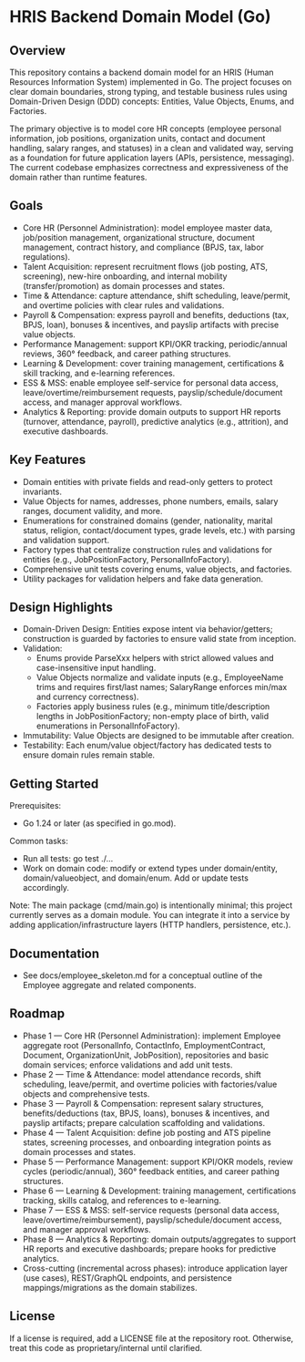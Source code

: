 # HRIS Backend Domain Model (Go)

## Overview
This repository contains a backend domain model for an HRIS (Human Resources Information System) implemented in Go. The project focuses on clear domain boundaries, strong typing, and testable business rules using Domain-Driven Design (DDD) concepts: Entities, Value Objects, Enums, and Factories.

The primary objective is to model core HR concepts (employee personal information, job positions, organization units, contact and document handling, salary ranges, and statuses) in a clean and validated way, serving as a foundation for future application layers (APIs, persistence, messaging). The current codebase emphasizes correctness and expressiveness of the domain rather than runtime features.

## Goals
- Core HR (Personnel Administration): model employee master data, job/position management, organizational structure, document management, contract history, and compliance (BPJS, tax, labor regulations). 
- Talent Acquisition: represent recruitment flows (job posting, ATS, screening), new-hire onboarding, and internal mobility (transfer/promotion) as domain processes and states.
- Time & Attendance: capture attendance, shift scheduling, leave/permit, and overtime policies with clear rules and validations.
- Payroll & Compensation: express payroll and benefits, deductions (tax, BPJS, loan), bonuses & incentives, and payslip artifacts with precise value objects.
- Performance Management: support KPI/OKR tracking, periodic/annual reviews, 360° feedback, and career pathing structures.
- Learning & Development: cover training management, certifications & skill tracking, and e-learning references.
- ESS & MSS: enable employee self-service for personal data access, leave/overtime/reimbursement requests, payslip/schedule/document access, and manager approval workflows.
- Analytics & Reporting: provide domain outputs to support HR reports (turnover, attendance, payroll), predictive analytics (e.g., attrition), and executive dashboards.

## Key Features
- Domain entities with private fields and read-only getters to protect invariants.
- Value Objects for names, addresses, phone numbers, emails, salary ranges, document validity, and more.
- Enumerations for constrained domains (gender, nationality, marital status, religion, contact/document types, grade levels, etc.) with parsing and validation support.
- Factory types that centralize construction rules and validations for entities (e.g., JobPositionFactory, PersonalInfoFactory).
- Comprehensive unit tests covering enums, value objects, and factories.
- Utility packages for validation helpers and fake data generation.


## Design Highlights
- Domain-Driven Design: Entities expose intent via behavior/getters; construction is guarded by factories to ensure valid state from inception.
- Validation:
  - Enums provide ParseXxx helpers with strict allowed values and case-insensitive input handling.
  - Value Objects normalize and validate inputs (e.g., EmployeeName trims and requires first/last names; SalaryRange enforces min/max and currency correctness).
  - Factories apply business rules (e.g., minimum title/description lengths in JobPositionFactory; non-empty place of birth, valid enumerations in PersonalInfoFactory).
- Immutability: Value Objects are designed to be immutable after creation.
- Testability: Each enum/value object/factory has dedicated tests to ensure domain rules remain stable.

## Getting Started
Prerequisites:
- Go 1.24 or later (as specified in go.mod).

Common tasks:
- Run all tests: go test ./...
- Work on domain code: modify or extend types under domain/entity, domain/valueobject, and domain/enum. Add or update tests accordingly.

Note: The main package (cmd/main.go) is intentionally minimal; this project currently serves as a domain module. You can integrate it into a service by adding application/infrastructure layers (HTTP handlers, persistence, etc.).

## Documentation
- See docs/employee_skeleton.md for a conceptual outline of the Employee aggregate and related components.

## Roadmap
- Phase 1 — Core HR (Personnel Administration): implement Employee aggregate root (PersonalInfo, ContactInfo, EmploymentContract, Document, OrganizationUnit, JobPosition), repositories and basic domain services; enforce validations and add unit tests.
- Phase 2 — Time & Attendance: model attendance records, shift scheduling, leave/permit, and overtime policies with factories/value objects and comprehensive tests.
- Phase 3 — Payroll & Compensation: represent salary structures, benefits/deductions (tax, BPJS, loans), bonuses & incentives, and payslip artifacts; prepare calculation scaffolding and validations.
- Phase 4 — Talent Acquisition: define job posting and ATS pipeline states, screening processes, and onboarding integration points as domain processes and states.
- Phase 5 — Performance Management: support KPI/OKR models, review cycles (periodic/annual), 360° feedback entities, and career pathing structures.
- Phase 6 — Learning & Development: training management, certifications tracking, skills catalog, and references to e-learning.
- Phase 7 — ESS & MSS: self-service requests (personal data access, leave/overtime/reimbursement), payslip/schedule/document access, and manager approval workflows.
- Phase 8 — Analytics & Reporting: domain outputs/aggregates to support HR reports and executive dashboards; prepare hooks for predictive analytics.
- Cross-cutting (incremental across phases): introduce application layer (use cases), REST/GraphQL endpoints, and persistence mappings/migrations as the domain stabilizes.

## License
If a license is required, add a LICENSE file at the repository root. Otherwise, treat this code as proprietary/internal until clarified.